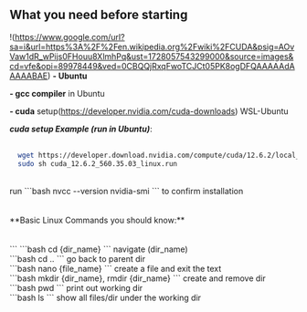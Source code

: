 ## What you need before starting  <br>
!(https://www.google.com/url?sa=i&url=https%3A%2F%2Fen.wikipedia.org%2Fwiki%2FCUDA&psig=AOvVaw1dR_wPijs0FHouu8XlmhPq&ust=1728057543299000&source=images&cd=vfe&opi=89978449&ved=0CBQQjRxqFwoTCJCt05PK8ogDFQAAAAAdAAAAABAE)
**-   Ubuntu** <br>

**-   gcc compiler** in Ubuntu <br>

**-   cuda** setup(https://developer.nvidia.com/cuda-downloads) WSL-Ubuntu <br>

**_cuda setup Example (run in Ubuntu)_**: <br>
<br>
```bash
  wget https://developer.download.nvidia.com/compute/cuda/12.6.2/local_installers/cuda_12.6.2_560.35.03_linux.run
  sudo sh cuda_12.6.2_560.35.03_linux.run
```
<br>
run
```bash
  nvcc --version
  nvidia-smi
```
to confirm installation <br>
<br>
<br>
**Basic Linux Commands you should know:**<br>
<br>
<br>
```
```bash
  cd {dir_name}  
```
navigate (dir_name) <br>
```bash
  cd ..    
```
go back to parent dir <br>
```bash
  nano {file_name}
```
create a file and exit the text <br>
```bash
  mkdir {dir_name}, rmdir {dir_name}
```
create and remove dir <br>
```bash
  pwd
```
print out working dir <br>
```bash
  ls
```
show all files/dir under the working dir <br>
